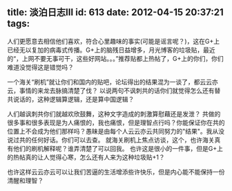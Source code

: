title: 淡泊日志Ⅲ
id: 613
date: 2012-04-15 20:37:21
tags:
---

人们更愿意去相信他们喜欢，符合心里趣味的事实(可能是谣言呢？)，这在G+上已经无以复加的病毒式传播。G+上的脑残日益增多，月光博客的垃圾贴，最近的“，上网不要无事可干，这些好网站。。。”推荐贴都上热帖了，G+上的你们，你们难道没觉得这是错觉吗？

一个海关“刷机”就让你们和国内的贴吧，论坛得出的结果混为一谈了，都云云亦云，事情的来龙去脉搞清楚了伐？
以说两句不讽刺共的话你们就觉得怎么还有替共说话的，这种逻辑算逻辑，还是算中国逻辑？

人们越讽刺共你们就越欢欣鼓舞，这种文字造成的刺激算慰藉还是发泄？
共做的很多事和很多表现是为人痛恨的，我也痛恨，但是理智点行吗？你能保证你在共的位置上不会成为他们那样吗？愚昧是由每个人云云亦云共同努力的"结果"。我从没说过共的任何好话。你们可以去查。
就海关刷机上焦点访谈，这个，也许海关真有他们的刷机解释呢？谁弄清楚了可以回我。
也许这是很小的一件事，但是G+上的热帖真的让人觉得心寒，怎么还有人来为这种垃圾贴+1？

也许这样云云亦云可以让我们苦逼的生活增添些许快乐，但是内心能不能保持一份清醒和理智？